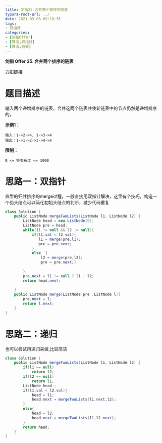 ```yaml
---
title: 剑指25-合并两个排序的链表
typora-root-url: ../
date: 2021-03-08 09:18:35
tags:
- 双指针
categories:
- [剑指Offer]
- [算法,双指针]
- [算法,链表]
---
```


**剑指 Offer 25. 合并两个排序的链表**

[力扣链接](https://leetcode-cn.com/problems/he-bing-liang-ge-pai-xu-de-lian-biao-lcof/)

<!--more-->

# 题目描述

输入两个递增排序的链表，合并这两个链表并使新链表中的节点仍然是递增排序的。

**示例1：**

```
输入：1->2->4, 1->3->4
输出：1->1->2->3->4->4
```

**限制：**

```
0 <= 链表长度 <= 1000
```

# 思路一：双指针

典型的归并排序的merge过程，一般直接用双指针解决，这里有个技巧，构造一个伪头结点可以简化初始头结点的判断，减少代码重复

```java
class Solution {
    public ListNode mergeTwoLists(ListNode l1, ListNode l2) {
        ListNode head = new ListNode(0);
        ListNode pre = head;
        while(l1 != null && l2 != null){
            if(l1.val < l2.val){
               l1 = merge(pre,l1);
               pre = pre.next;
            }
            else  {
                l2 = merge(pre,l2);
                pre = pre.next;}
    
        }
        pre.next = l1 != null ? l1 : l2;
        return head.next;
        
    }
    public ListNode merge(ListNode pre ,ListNode l){
        pre.next = l;
        return l.next;
    }
}
```

# 思路二：递归

也可以尝试用递归来做,比较简洁

```java
class Solution {
    public ListNode mergeTwoLists(ListNode l1, ListNode l2) {
        if(l1 == null)
            return l2;
        if(l2 == null)
            return l1;
        ListNode head ;
        if(l1.val < l2.val){
            head = l1;
            head.next = mergeTwoLists(l1.next,l2);
        }
        else{
            head = l2;
            head.next = mergeTwoLists(l1,l2.next);
        }
        return head;    
    }
}
```

